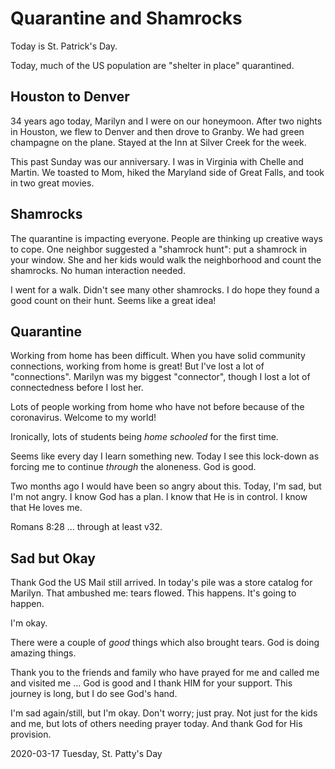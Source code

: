 # Quarantine and Shamrocks

Today is St. Patrick's Day.

Today, much of the US population are "shelter in place" quarantined.

## Houston to Denver

34 years ago today, Marilyn and I were on our honeymoon.
After two nights in Houston, we flew to Denver and then drove to Granby.
We had green champagne on the plane. Stayed at the Inn at Silver Creek
for the week.

This past Sunday was our anniversary.
I was in Virginia with Chelle and Martin. We toasted to Mom,
hiked the Maryland side of Great Falls, and took in two great movies.

## Shamrocks

The quarantine is impacting everyone.
People are thinking up creative ways to cope.
One neighbor suggested a "shamrock hunt": put a shamrock in your window.
She and her kids would walk the neighborhood and count the shamrocks.
No human interaction needed.

I went for a walk. Didn't see many other shamrocks.
I do hope they found a good count on their hunt. Seems like a great idea!

## Quarantine

Working from home has been difficult.
When you have solid community connections, working from home is great!
But I've lost a lot of "connections". Marilyn was my biggest "connector",
though I lost a lot of connectedness before I lost her.

Lots of people working from home who have not before
because of the coronavirus. Welcome to my world!

Ironically, lots of students being *home schooled* for the first time.

Seems like every day I learn something new.
Today I see this lock-down as forcing me to continue *through*
the aloneness. God is good.

Two months ago I would have been so angry about this.
Today, I'm sad, but I'm not angry. I know God has a plan.
I know that He is in control. I know that He loves me.

Romans 8:28 ... through at least v32.

## Sad but Okay

Thank God the US Mail still arrived.
In today's pile was a store catalog for Marilyn.
That ambushed me: tears flowed. This happens. It's going to happen.

I'm okay.

There were a couple of *good* things which also brought tears.
God is doing amazing things.

Thank you to the friends and family who have prayed for me
and called me and visited me ... God is good and I thank HIM
for your support. This journey is long, but I do see God's hand.

I'm sad again/still, but I'm okay. Don't worry; just pray.
Not just for the kids and me, but lots of others needing prayer today.
And thank God for His provision.

2020-03-17 Tuesday, St. Patty's Day


